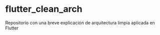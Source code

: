 # flutter_clean_arch
Repositorio con una breve explicación de arquitectura limpia aplicada en Flutter